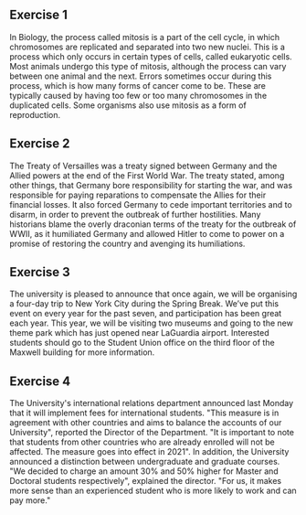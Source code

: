
## Exercise 1
In Biology, the process called mitosis is a part of the cell cycle, in which chromosomes are replicated and separated into two new nuclei. This is a process which only occurs in certain types of cells, called eukaryotic cells. Most animals undergo this type of mitosis, although the process can vary between one animal and the next. Errors sometimes occur during this process, which is how many forms of cancer come to be. These are typically caused by having too few or too many chromosomes in the duplicated cells. Some organisms also use mitosis as a form of reproduction.
## Exercise 2
The Treaty of Versailles was a treaty signed between Germany and the Allied powers at the end of the First World War. The treaty stated, among other things, that Germany bore responsibility for starting the war, and was responsible for paying reparations to compensate the Allies for their financial losses. It also forced Germany to cede important territories and to disarm, in order to prevent the outbreak of further hostilities. Many historians blame the overly draconian terms of the treaty for the outbreak of WWII, as it humiliated Germany and allowed Hitler to come to power on a promise of restoring the country and avenging its humiliations.
## Exercise 3
The university is pleased to announce that once again, we will be organising a four-day trip to New York City during the Spring Break. We’ve put this event on every year for the past seven, and participation has been great each year. This year, we will be visiting two museums and going to the new theme park which has just opened near LaGuardia airport.
Interested students should go to the Student Union office on the third floor of the Maxwell building for more information.
## Exercise 4
The University's international relations department announced last Monday that it will implement fees for international students. "This measure is in agreement with other countries and aims to balance the accounts of our University", reported the Director of the Department. "It is important to note that students from other countries who are already enrolled will not be affected. The measure goes into effect in 2021". In addition, the University announced a distinction between undergraduate and graduate courses. "We decided to charge an amount 30% and 50% higher for Master and Doctoral students respectively", explained the director. "For us, it makes more sense than an experienced student who is more likely to work and can pay more."

